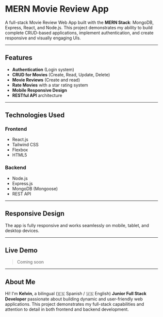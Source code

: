 # MERN Movie Review App

A full-stack Movie Review Web App built with the **MERN Stack**: MongoDB, Express, React, and Node.js. This project demonstrates my ability to build complete CRUD-based applications, implement authentication, and create responsive and visually engaging UIs.

---

## Features

- **Authentication** (Login system)
- **CRUD for Movies** (Create, Read, Update, Delete)
- **Movie Reviews** (Create and read)
- **Rate Movies** with a star rating system
- **Mobile Responsive Design**
- **RESTful API** architecture

---

## Technologies Used

### Frontend
- React.js
- Tailwind CSS
- Flexbox
- HTML5

### Backend
- Node.js
- Express.js
- MongoDB (Mongoose)
- REST API

---

## Responsive Design

The app is fully responsive and works seamlessly on mobile, tablet, and desktop devices.

---

## Live Demo

> Coming soon 

---

## About Me

Hi! I'm **Kelvin**, a bilingual (🇪🇸 Spanish / 🇺🇸 English) **Junior Full Stack Developer** passionate about building dynamic and user-friendly web applications. This project demonstrates my full-stack capabilities and attention to detail in both frontend and backend development.
